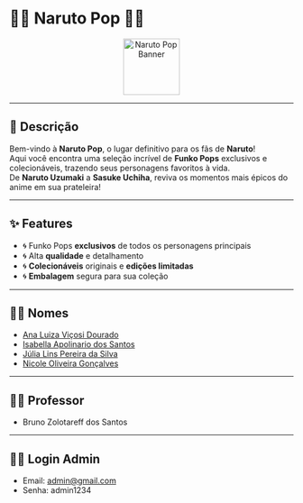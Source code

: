 <!--
  ___________________________________________________________________
  🧡💛 Naruto Pop 💛🧡
  —————————————————————————————————————————————————————————————————————————————————
   O lugar perfeito para colecionadores e fãs de Naruto!
  ___________________________________________________________________
-->

# 🧡💛 Naruto Pop 💛🧡

<p align="center">
  <img src="https://narutopop.vercel.app/img/Adobe%20Express%20-%20file.png" alt="Naruto Pop Banner"  height="100" />
</p>

---

## 📖 Descrição

Bem-vindo à **Naruto Pop**, o lugar definitivo para os fãs de **Naruto**!  
Aqui você encontra uma seleção incrível de **Funko Pops** exclusivos e colecionáveis, trazendo seus personagens favoritos à vida.  
De **Naruto Uzumaki** a **Sasuke Uchiha**, reviva os momentos mais épicos do anime em sua prateleira!

---
## ✨ Features

- 🌀 Funko Pops **exclusivos** de todos os personagens principais  
- 🌀 Alta **qualidade** e detalhamento  
- 🌀 **Colecionáveis** originais e **edições limitadas**  
- 🌀 **Embalagem** segura para sua coleção  

---
## 👩‍🎓 Nomes

- [Ana Luiza Viçosi Dourado](https://github.com/analuvicosi)
- [Isabella Apolinario dos Santos](https://github.com/IsahApoli)
- [Júlia Lins Pereira da Silva](https://github.com/linsjulia)
- [Nicole Oliveira Gonçalves](https://github.com/NicoleOG12)
---

## 👨‍🏫 Professor

- Bruno Zolotareff dos Santos
---

## 👩‍💼 Login Admin

- Email: admin@gmail.com
- Senha: admin1234  
